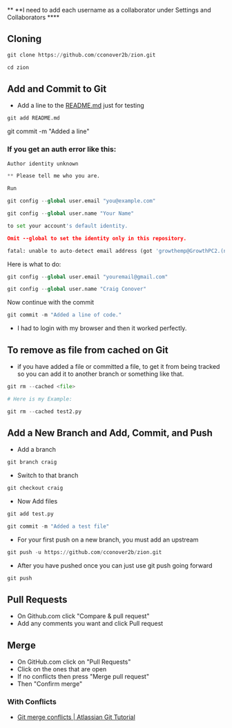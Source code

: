 ** **I need to add each username as a collaborator under Settings and Collaborators ****

## **Cloning**

```python
git clone https://github.com/cconover2b/zion.git
```

```python
cd zion
```

## **Add and Commit to Git**

- Add a line to the [README.md](http://README.md) just for testing

```python
git add README.md
```

git commit -m "Added a line"

### If you get an auth error like this:

```python
Author identity unknown

** Please tell me who you are.

Run

git config --global user.email "you@example.com"

git config --global user.name "Your Name"

to set your account's default identity.

Omit --global to set the identity only in this repository.

fatal: unable to auto-detect email address (got 'growthemp@GrowthPC2.(none)')
```

Here is what to do:

```python
git config --global user.email "youremail@gmail.com"
```

```python
git config --global user.name "Craig Conover"
```

Now continue with the commit

```python
git commit -m "Added a line of code."
```

- I had to login with my browser and then it worked perfectly.

## **To remove as file from cached on Git**

- if you have added a file or committed a file, to get it from being tracked so you can add it to another branch or something like that.

```python
git rm --cached <file>

# Here is my Example:

git rm --cached test2.py
```

## **Add a New Branch and Add, Commit, and Push**

- Add a branch

```python
git branch craig
```

- Switch to that branch

```python
git checkout craig
```

- Now Add files

```python
git add test.py
```

```python
git commit -m "Added a test file"
```

- For your first push on a new branch, you must add an upstream

```python
git push -u https://github.com/cconover2b/zion.git
```

- After you have pushed once you can just use git push going forward

```python
git push
```

## **Pull Requests**

- On Github.com click "Compare & pull request"
- Add any comments you want and click Pull request

## **Merge**

- On GitHub.com click on "Pull Requests"
- Click on the ones that are open
- If no conflicts then press "Merge pull request"
- Then "Confirm merge"

### With Conflicts

- [Git merge conflicts | Atlassian Git Tutorial](https://www.atlassian.com/git/tutorials/using-branches/merge-conflicts)